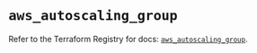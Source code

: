 # `aws_autoscaling_group`

Refer to the Terraform Registry for docs: [`aws_autoscaling_group`](https://registry.terraform.io/providers/hashicorp/aws/5.40.0/docs/resources/autoscaling_group).
